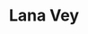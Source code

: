---
title: Lana Vey
name: Lana Vey
name-sort: Vey, Lana
totals:
- event: Hearts
  games: 38
  wins: 24
  losses: 14
  inturn-total: 375
  inturn-percent: 86
  outturn-total: 296
  outturn-percent: 82
  draw-total: 393
  draw-percent: 84
  takeout-total: 278
  takeout-percent: 84
  shots-total: 671
  shots-percent: 84
- event: Trials (Women)
  games: 8
  wins: 4
  losses: 4
  inturn-total: 110
  inturn-percent: 84
  outturn-total: 46
  outturn-percent: 85
  draw-total: 132
  draw-percent: 84
  takeout-total: 24
  takeout-percent: 85
  shots-total: 156
  shots-percent: 84
years:
- year: 2007
  event: Hearts
  team: SK
  position: Third
  games: 13
  wins: 10
  losses: 3
  inturn-total: 117
  inturn-percent: 82
  outturn-total: 111
  outturn-percent: 83
  draw-total: 95
  draw-percent: 76
  takeout-total: 133
  takeout-percent: 88
  shots-total: 228
  shots-percent: 83
- year: 2009
  event: Hearts
  team: SK
  position: Lead
  games: 12
  wins: 7
  losses: 5
  inturn-total: 173
  inturn-percent: 91
  outturn-total: 58
  outturn-percent: 82
  draw-total: 198
  draw-percent: 90
  takeout-total: 33
  takeout-percent: 80
  shots-total: 231
  shots-percent: 89
- year: 2012
  event: Hearts
  team: SK
  position: Third
  games: 11
  wins: 5
  losses: 6
  inturn-total: 83
  inturn-percent: 82
  outturn-total: 125
  outturn-percent: 81
  draw-total: 98
  draw-percent: 80
  takeout-total: 110
  takeout-percent: 83
  shots-total: 208
  shots-percent: 82
- year: 2015
  event: Hearts
  team: SK
  position: Lead
  games: 2
  wins: 2
  losses: 0
  inturn-total: 2
  inturn-percent: 100
  outturn-total: 2
  outturn-percent: 50
  draw-total: 2
  draw-percent: 100
  takeout-total: 2
  takeout-percent: 50
  shots-total: 4
  shots-percent: 75
- year: 2009
  event: Trials (Women)
  team: LAWT
  position: Lead
  games: 8
  wins: 4
  losses: 4
  inturn-total: 110
  inturn-percent: 84
  outturn-total: 46
  outturn-percent: 85
  draw-total: 132
  draw-percent: 84
  takeout-total: 24
  takeout-percent: 85
  shots-total: 156
  shots-percent: 84
vs:
- Aleksic, Shannon
- Armstrong, Jacquie
- Arnott, Janet
- Atkinson, Rebecca
- Babin, Jillian
- Barbour, Shona
- Belanger, Nancy
- Bernard, Cheryl
- Birt, Suzanne
- Blais, Amelie
- Brothers, Jill
- Brown, Jacalyn
- Cameron, Nancy
- Camozzi, Rhona
- Carter, Sasha
- Clark, Stefanie
- Clarke, Hayley
- Comeau, Sandy
- Cooper, Kathryn
- Cormier, Sharon
- Crawford, Andrea
- Crouse, Jennifer
- Cunningham, Cathy
- Cunningham, Jennifer
- Cunningham, Jessica
- Daniel, Sylvie
- Darbyshire, Carolyn
- Derick, Catherine
- deSolla, Jodie
- Dolan, Kim
- Dolan, Sinead
- Enright, Barb
- Filteau, Anne-Marie
- Gagnier, Monique
- Galusha, Kerry
- Gates, Amanda
- George, Tara
- Gilman, Sheena
- Goss, Peg
- Gushulak, Diane
- Hardy, Shelley
- Harrison, Meredith
- Holland, Amber
- Horgan, Tracy
- Iskiw, Beth
- Jones, Jennifer
- Joyce, Blisse
- Kalenchuk, Heather
- Knezevic, Patti
- Koehler, Megan
- Korab, Stephanie
- Lang, Lorraine
- Larouche, Marie-France
- Law, Kelley
- Lawes, Kaitlyn
- Lemay, Annie
- Lowther, Tammi
- MacDonald, Rebecca Jean
- MacInnes, Grace
- MacLean, Kari
- MacPhee, Robyn
- Mair, Jessica
- Mallett, Marla
- McCagg-Nystrom, Heather
- McCarville, Krista
- McConnery, Nancy
- McEwen, Dawn
- Morgan, Cheryl
- Morris, Cori
- Moses, Dawn
- Murphy, Jeanette
- Muzika, Shelley
- Nedohin, Heather
- Nicholls, Brenda
- Nowlan, Denise
- O'Connor, Susan
- Officer, Jill
- O'Leary, Susan
- Osborne, Chantal
- Overton-Clapham, Cathy
- Parsons, Danielle
- Peters, Laine
- Pilote, Kristen
- Power, Marie-Anne
- Provencal, Darah
- Richards, Brette
- Robertson, Darcy
- Rusnell, Jen
- Sabourin, Joelle
- Schneider, Kim
- Schneider, Tammy
- Schraeder, Jeanna
- Scott, Kelly
- Sharpe, Kelli
- Simons, Renee
- Sivertson, Dailene
- Smith, Heather
- Sobey, Lianne
- Spencer, Barb
- Strong, Heather
- Strong, Laura
- Stubbings, Tiffany
- Thomas, Jill
- Thomas-Kennell, Noelle
- Udle, Teri
- Walsh, Jenna
- Wheatcroft, Georgina
- Whitaker, Carol
- Wylie, Jennifer
- Bell, Chelsey
- Kleibrink, Shannon
- Malekoff, Stephanie
- Nixon, Amy
- Olson-Johns, Lori
- Preston, Sam
- Webster, Bronwen
- Webster, Crystal
---